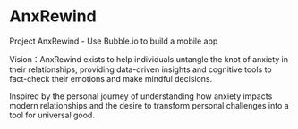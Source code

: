 # AnxRewind
Project AnxRewind - Use Bubble.io to build a mobile app

Vision：AnxRewind exists to help individuals untangle the knot of anxiety in their relationships, providing data-driven insights and cognitive tools to fact-check their emotions and make mindful decisions.

Inspired by the personal journey of understanding how anxiety impacts modern relationships and the desire to transform personal challenges into a tool for universal good.
